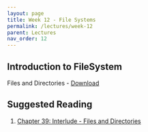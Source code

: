 ```yaml
---
layout: page
title: Week 12 - File Systems 
permalink: /lectures/week-12
parent: Lectures
nav_order: 12
---
```


## Introduction to FileSystem

Files and Directories - [Download](https://karthikv1392.github.io/cs3301_osn/slides/OSN_L23.pdf)



## Suggested Reading

1. [Chapter 39: Interlude - Files and Directories](https://pages.cs.wisc.edu/~remzi/OSTEP/file-intro.pdf)

